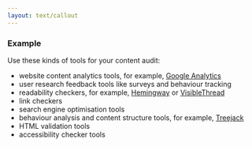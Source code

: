 ```yaml
---
layout: text/callout
---
```

### Example
Use these kinds of tools for your content audit:
  * website content analytics tools, for example, [Google Analytics](https://www.google.com/analytics/#)
  * user research feedback tools like surveys and behaviour tracking
  * readability checkers, for example, [Hemingway](http://www.hemingwayapp.com/) or [VisibleThread](https://www.visiblethread.com/)
  * link checkers
  * search engine optimisation tools
  * behaviour analysis and content structure tools, for example, [Treejack](https://www.optimalworkshop.com/treejack)
  * HTML validation tools
  * accessibility checker tools
